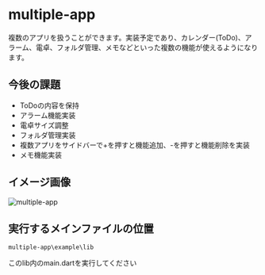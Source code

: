 <h1>multiple-app</h1>
<p>複数のアプリを扱うことができます。実装予定であり、カレンダー(ToDo)、アラーム、電卓、フォルダ管理、メモなどといった複数の機能が使えるようになります。</p>

<h2>今後の課題</h2>
<ul>
  <li>ToDoの内容を保持</li>
  <li>アラーム機能実装</li>
  <li>電卓サイズ調整</li>
  <li>フォルダ管理実装</li>
  <li>複数アプリをサイドバーで+を押すと機能追加、-を押すと機能削除を実装</li>
  <li>メモ機能実装</li>
</ul>

<h2>イメージ画像</h2>
<img src="https://webliker.info/uploads/ushi.gif](https://github.com/tachc1/multiple-app/assets/118403931/243e1ce3-7c28-4b40-b97f-c0ef2971ef37" alt="multiple-app">



<h2>実行するメインファイルの位置</h2>
<pre><code>multiple-app\example\lib</code></pre>
<p>このlib内のmain.dartを実行してください</p>
